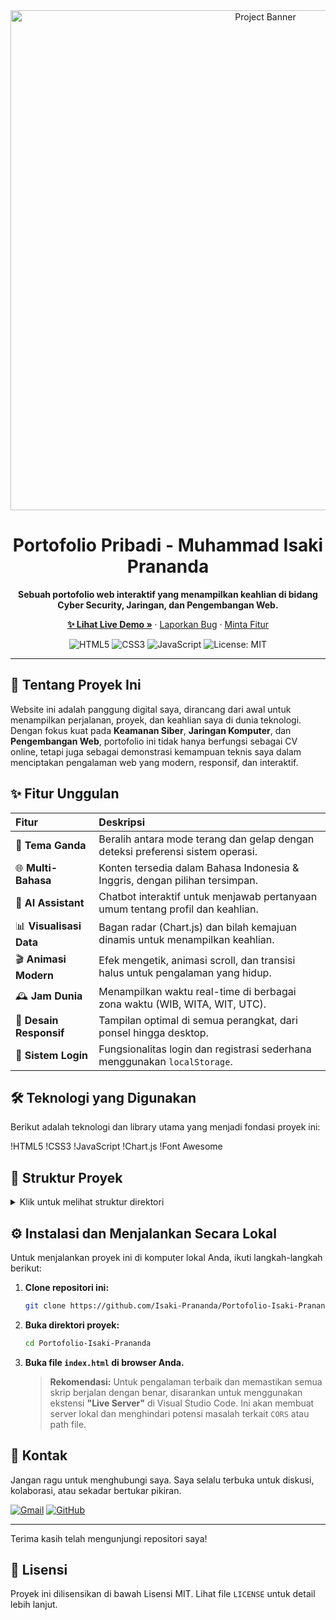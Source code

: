 <div align="center">
  <img src="https://raw.githubusercontent.com/Isaki-Prananda/Portofolio-Isaki-Prananda/main/assets/img/screenshot.png" alt="Project Banner" width="800"/>
  <br/>
  <h1><b>Portofolio Pribadi - Muhammad Isaki Prananda</b></h1>
  <p><b>Sebuah portofolio web interaktif yang menampilkan keahlian di bidang Cyber Security, Jaringan, dan Pengembangan Web.</b></p>
  
  <p>
    <a href="https://websiteportofolioisaki.vercel.app/"><strong>✨ Lihat Live Demo »</strong></a>
    ·
    <a href="https://github.com/Isaki-Prananda/Portofolio-Isaki-Prananda/issues">Laporkan Bug</a>
    ·
    <a href="https://github.com/Isaki-Prananda/Portofolio-Isaki-Prananda/issues">Minta Fitur</a>
  </p>

  <p>
    <img src="https://img.shields.io/badge/HTML5-E34F26?style=for-the-badge&logo=html5&logoColor=white" alt="HTML5"/>
    <img src="https://img.shields.io/badge/CSS3-1572B6?style=for-the-badge&logo=css3&logoColor=white" alt="CSS3"/>
    <img src="https://img.shields.io/badge/JavaScript-F7DF1E?style=for-the-badge&logo=javascript&logoColor=black" alt="JavaScript"/>
    <img src="https://img.shields.io/badge/License-MIT-yellow.svg?style=for-the-badge" alt="License: MIT"/>
  </p>
</div>

---

## 🚀 Tentang Proyek Ini

Website ini adalah panggung digital saya, dirancang dari awal untuk menampilkan perjalanan, proyek, dan keahlian saya di dunia teknologi. Dengan fokus kuat pada **Keamanan Siber**, **Jaringan Komputer**, dan **Pengembangan Web**, portofolio ini tidak hanya berfungsi sebagai CV online, tetapi juga sebagai demonstrasi kemampuan teknis saya dalam menciptakan pengalaman web yang modern, responsif, dan interaktif.

## ✨ Fitur Unggulan

| Fitur | Deskripsi |
| :--- | :--- |
| 🎨 **Tema Ganda** | Beralih antara mode terang dan gelap dengan deteksi preferensi sistem operasi. |
| 🌐 **Multi-Bahasa** | Konten tersedia dalam Bahasa Indonesia & Inggris, dengan pilihan tersimpan. |
| 🤖 **AI Assistant** | Chatbot interaktif untuk menjawab pertanyaan umum tentang profil dan keahlian. |
| 📊 **Visualisasi Data** | Bagan radar (Chart.js) dan bilah kemajuan dinamis untuk menampilkan keahlian. |
| 🎬 **Animasi Modern** | Efek mengetik, animasi scroll, dan transisi halus untuk pengalaman yang hidup. |
| 🕰️ **Jam Dunia** | Menampilkan waktu real-time di berbagai zona waktu (WIB, WITA, WIT, UTC). |
| 📱 **Desain Responsif** | Tampilan optimal di semua perangkat, dari ponsel hingga desktop. |
| 🔐 **Sistem Login** | Fungsionalitas login dan registrasi sederhana menggunakan `localStorage`. |

## 🛠️ Teknologi yang Digunakan

Berikut adalah teknologi dan library utama yang menjadi fondasi proyek ini:

!HTML5
!CSS3
!JavaScript
!Chart.js
!Font Awesome

## 📂 Struktur Proyek

<details>
  <summary>Klik untuk melihat struktur direktori</summary>
  
  ```
  /
  ├── css/
  │   ├── style.css         # Styling utama, layout, dan animasi
  │   └── themes.css        # Variabel dan style untuk tema terang & gelap
  ├── js/
  │   ├── script.js         # Skrip utama (observer, jam, chart)
  │   ├── auth.js           # Logika untuk modal login/register
  │   ├── chatbot.js        # Logika fungsionalitas chatbot
  │   ├── language-switcher.js # Logika untuk pergantian bahasa
  │   ├── theme-switcher.js # Logika untuk pergantian tema
  │   ├── typing-effect.js  # Logika untuk efek mengetik
  │   ├── loader.js         # Logika untuk loading screen
  │   └── translations.js   # Objek JavaScript berisi semua teks terjemahan
  ├── assets/
  │   └── ...               # Berisi gambar, ikon, dan aset lainnya
  ├── kebijakan-privasi.html
  ├── syarat-ketentuan.html
  ├── peta-situs.html
  └── index.html            # File HTML utama
  ```
</details>

## ⚙️ Instalasi dan Menjalankan Secara Lokal

Untuk menjalankan proyek ini di komputer lokal Anda, ikuti langkah-langkah berikut:

1.  **Clone repositori ini:**
    ```bash
    git clone https://github.com/Isaki-Prananda/Portofolio-Isaki-Prananda.git
    ```

2.  **Buka direktori proyek:**
    ```bash
    cd Portofolio-Isaki-Prananda
    ```

3.  **Buka file `index.html` di browser Anda.**

    > **Rekomendasi:** Untuk pengalaman terbaik dan memastikan semua skrip berjalan dengan benar, disarankan untuk menggunakan ekstensi **"Live Server"** di Visual Studio Code. Ini akan membuat server lokal dan menghindari potensi masalah terkait `CORS` atau path file.

## 👤 Kontak

Jangan ragu untuk menghubungi saya. Saya selalu terbuka untuk diskusi, kolaborasi, atau sekadar bertukar pikiran.

<p align="left">
  <a href="mailto:isaki.prananda@gmail.com" target="_blank"><img src="https://img.shields.io/badge/Gmail-D14836?style=for-the-badge&logo=gmail&logoColor=white" alt="Gmail"/></a>
  <a href="https://github.com/Isaki-Prananda" target="_blank"><img src="https://img.shields.io/badge/GitHub-100000?style=for-the-badge&logo=github&logoColor=white" alt="GitHub"/></a>
  <!-- <a href="#" target="_blank"><img src="https://img.shields.io/badge/LinkedIn-0077B5?style=for-the-badge&logo=linkedin&logoColor=white" alt="LinkedIn"/></a> -->
</p>

---

Terima kasih telah mengunjungi repositori saya!

## 📄 Lisensi

Proyek ini dilisensikan di bawah Lisensi MIT. Lihat file `LICENSE` untuk detail lebih lanjut.
